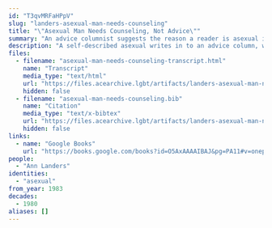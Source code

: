 ```yaml
---
id: "T3qvMRFaHPpV"
slug: "landers-asexual-man-needs-counseling"
title: "\"Asexual Man Needs Counseling, Not Advice\""
summary: "An advice columnist suggests the reason a reader is asexual is his \"fear of close relationships\""
description: "A self-described asexual writes in to an advice column, where he is told he needs counseling for his \"fear of close relationships\" (CW: amatonormativity, pathologizing asexual people)"
files:
  - filename: "asexual-man-needs-counseling-transcript.html"
    name: "Transcript"
    media_type: "text/html"
    url: "https://files.acearchive.lgbt/artifacts/landers-asexual-man-needs-counseling/asexual-man-needs-counseling-transcript.html"
    hidden: false
  - filename: "asexual-man-needs-counseling.bib"
    name: "Citation"
    media_type: "text/x-bibtex"
    url: "https://files.acearchive.lgbt/artifacts/landers-asexual-man-needs-counseling/asexual-man-needs-counseling.bib"
    hidden: false
links:
  - name: "Google Books"
    url: "https://books.google.com/books?id=O5AxAAAAIBAJ&pg=PA11#v=onepage&q&f=false"
people:
  - "Ann Landers"
identities:
  - "asexual"
from_year: 1983
decades:
  - 1980
aliases: []
---
```

